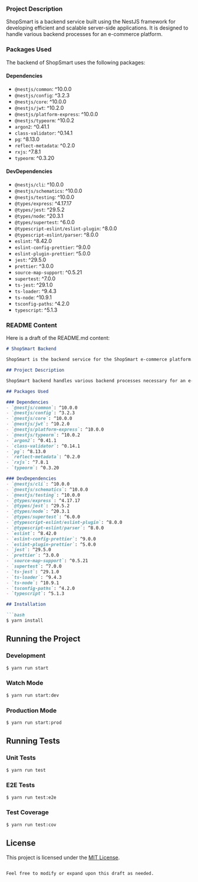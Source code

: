 ### Project Description
ShopSmart is a backend service built using the NestJS framework for developing efficient and scalable server-side applications. It is designed to handle various backend processes for an e-commerce platform.

### Packages Used
The backend of ShopSmart uses the following packages:

#### Dependencies
- `@nestjs/common`: ^10.0.0
- `@nestjs/config`: ^3.2.3
- `@nestjs/core`: ^10.0.0
- `@nestjs/jwt`: ^10.2.0
- `@nestjs/platform-express`: ^10.0.0
- `@nestjs/typeorm`: ^10.0.2
- `argon2`: ^0.41.1
- `class-validator`: ^0.14.1
- `pg`: ^8.13.0
- `reflect-metadata`: ^0.2.0
- `rxjs`: ^7.8.1
- `typeorm`: ^0.3.20

#### DevDependencies
- `@nestjs/cli`: ^10.0.0
- `@nestjs/schematics`: ^10.0.0
- `@nestjs/testing`: ^10.0.0
- `@types/express`: ^4.17.17
- `@types/jest`: ^29.5.2
- `@types/node`: ^20.3.1
- `@types/supertest`: ^6.0.0
- `@typescript-eslint/eslint-plugin`: ^8.0.0
- `@typescript-eslint/parser`: ^8.0.0
- `eslint`: ^8.42.0
- `eslint-config-prettier`: ^9.0.0
- `eslint-plugin-prettier`: ^5.0.0
- `jest`: ^29.5.0
- `prettier`: ^3.0.0
- `source-map-support`: ^0.5.21
- `supertest`: ^7.0.0
- `ts-jest`: ^29.1.0
- `ts-loader`: ^9.4.3
- `ts-node`: ^10.9.1
- `tsconfig-paths`: ^4.2.0
- `typescript`: ^5.1.3

### README Content
Here is a draft of the README.md content:

```markdown
# ShopSmart Backend

ShopSmart is the backend service for the ShopSmart e-commerce platform. It is built with the NestJS framework, which is known for its efficiency and scalability in server-side applications.

## Project Description

ShopSmart backend handles various backend processes necessary for an e-commerce platform, including user authentication, product management, and order processing.

## Packages Used

### Dependencies
- `@nestjs/common`: ^10.0.0
- `@nestjs/config`: ^3.2.3
- `@nestjs/core`: ^10.0.0
- `@nestjs/jwt`: ^10.2.0
- `@nestjs/platform-express`: ^10.0.0
- `@nestjs/typeorm`: ^10.0.2
- `argon2`: ^0.41.1
- `class-validator`: ^0.14.1
- `pg`: ^8.13.0
- `reflect-metadata`: ^0.2.0
- `rxjs`: ^7.8.1
- `typeorm`: ^0.3.20

### DevDependencies
- `@nestjs/cli`: ^10.0.0
- `@nestjs/schematics`: ^10.0.0
- `@nestjs/testing`: ^10.0.0
- `@types/express`: ^4.17.17
- `@types/jest`: ^29.5.2
- `@types/node`: ^20.3.1
- `@types/supertest`: ^6.0.0
- `@typescript-eslint/eslint-plugin`: ^8.0.0
- `@typescript-eslint/parser`: ^8.0.0
- `eslint`: ^8.42.0
- `eslint-config-prettier`: ^9.0.0
- `eslint-plugin-prettier`: ^5.0.0
- `jest`: ^29.5.0
- `prettier`: ^3.0.0
- `source-map-support`: ^0.5.21
- `supertest`: ^7.0.0
- `ts-jest`: ^29.1.0
- `ts-loader`: ^9.4.3
- `ts-node`: ^10.9.1
- `tsconfig-paths`: ^4.2.0
- `typescript`: ^5.1.3

## Installation

```bash
$ yarn install
```

## Running the Project

### Development

```bash
$ yarn run start
```

### Watch Mode

```bash
$ yarn run start:dev
```

### Production Mode

```bash
$ yarn run start:prod
```

## Running Tests

### Unit Tests

```bash
$ yarn run test
```

### E2E Tests

```bash
$ yarn run test:e2e
```

### Test Coverage

```bash
$ yarn run test:cov
```

## License

This project is licensed under the [MIT License](LICENSE).
```

Feel free to modify or expand upon this draft as needed.
